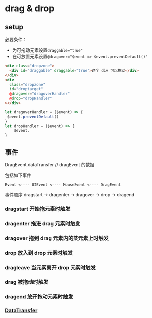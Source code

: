 # drag & drop

## setup

必要条件：

- 为可拖动元素设置`draggable="true"`
- 在可放置元素设置`@dragover="$event => $event.preventDefault()"`

```html
<div class="dropzone">
  <div id="draggable" draggable="true">这个 div 可以拖动</div>
</div>
<div
  class="dropzone"
  id="droptarget"
  @dragover="dragoverHandler"
  @drop="dropHandler"
></div>
```

```js
let dragoverHandler = ($event) => {
 $event.preventDefault()
}
let dropHandler = ($event) => {
    $event.
}
```

## 事件

DragEvent.dataTransfer // dragEvent 的数据

包括如下事件

```
Event <---- UIEvent <---- MouseEvent <---- DragEvent
```

事件顺序
dragstart -> dragenter -> dragover -> drop -> dragend

### dragstart 开始拖元素时触发

### dragenter 拖进 drag 元素时触发

### dragover 拖到 drag 元素内的某元素上时触发

### drop 放入到 drop 元素时触发

### dragleave 当元素离开 drop 元素时触发

### drag 被拖动时触发

### dragend 放开拖动元素时触发

### [DataTransfer](/language/javascript/dataTransfer.html)
